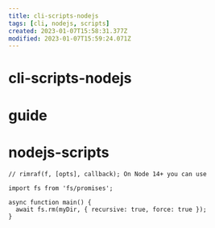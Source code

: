```yaml
---
title: cli-scripts-nodejs
tags: [cli, nodejs, scripts]
created: 2023-01-07T15:58:31.377Z
modified: 2023-01-07T15:59:24.071Z
---
```


# cli-scripts-nodejs

# guide

# nodejs-scripts

```JS
// rimraf(f, [opts], callback); On Node 14+ you can use

import fs from 'fs/promises';

async function main() {
  await fs.rm(myDir, { recursive: true, force: true });
}
```

